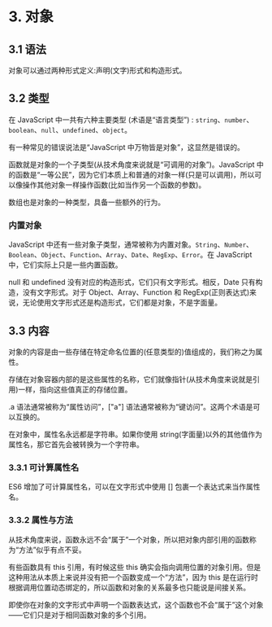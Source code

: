 # 3. 对象

## 3.1 语法

对象可以通过两种形式定义:声明\(文字\)形式和构造形式。

## 3.2 类型

在 JavaScript 中一共有六种主要类型 \(术语是“语言类型”\) : `string`、`number`、`boolean`、`null`、`undefined`、`object`。

有一种常见的错误说法是“JavaScript 中万物皆是对象”，这显然是错误的。

函数就是对象的一个子类型\(从技术角度来说就是“可调用的对象”\)。JavaScript 中的函数是“一等公民”，因为它们本质上和普通的对象一样\(只是可以调用\)，所以可以像操作其他对象一样操作函数\(比如当作另一个函数的参数\)。

数组也是对象的一种类型，具备一些额外的行为。

### 内置对象

JavaScript 中还有一些对象子类型，通常被称为内置对象。`String`、`Number`、`Boolean`、`Object`、`Function`、`Array`、`Date`、`RegExp`、`Error`。在 JavaScript 中，它们实际上只是一些内置函数。

null 和 undefined 没有对应的构造形式，它们只有文字形式。相反，Date 只有构造，没有文字形式。对于 Object、Array、Function 和 RegExp\(正则表达式\)来说，无论使用文字形式还是构造形式，它们都是对象，不是字面量。

## 3.3 内容

对象的内容是由一些存储在特定命名位置的\(任意类型的\)值组成的，我们称之为属性。

存储在对象容器内部的是这些属性的名称，它们就像指针\(从技术角度来说就是引用\)一样，指向这些值真正的存储位置。

.a 语法通常被称为“属性访问”，\["a"\] 语法通常被称为“键访问”。这两个术语是可以互换的。

在对象中，属性名永远都是字符串。如果你使用 string\(字面量\)以外的其他值作为属性名，那它首先会被转换为一个字符串。

### 3.3.1 可计算属性名

ES6 增加了可计算属性名，可以在文字形式中使用 \[\] 包裹一个表达式来当作属性名。

### 3.3.2 属性与方法

从技术角度来说，函数永远不会“属于”一个对象，所以把对象内部引用的函数称为“方法”似乎有点不妥。

有些函数具有 this 引用，有时候这些 this 确实会指向调用位置的对象引用。但是这种用法从本质上来说并没有把一个函数变成一个“方法”，因为 this 是在运行时根据调用位置动态绑定的，所以函数和对象的关系最多也只能说是间接关系。

即使你在对象的文字形式中声明一个函数表达式，这个函数也不会“属于”这个对象——它们只是对于相同函数对象的多个引用。



